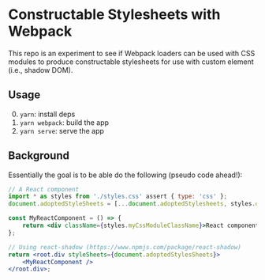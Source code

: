 # Constructable Stylesheets with Webpack

This repo is an experiment to see if Webpack loaders can be used with CSS modules to produce constructable stylesheets for use with custom element (i.e., shadow DOM).

## Usage

0. `yarn`: install deps
1. `yarn webpack`: build the app
2. `yarn serve`: serve the app

## Background

Essentially the goal is to be able do the following (pseudo code ahead!):

```jsx
// A React component
import * as styles from './styles.css' assert { type: 'css' };
document.adoptedStyleSheets = [...document.adoptedStylesheets, styles.default];

const MyReactComponent = () => {
    return <div className={styles.myCssModuleClassName}>React component with CSS modules</div>
};

// Using react-shadow (https://www.npmjs.com/package/react-shadow)
return <root.div styleSheets={document.adoptedStylesSheets}>
    <MyReactComponent />
</root.div>;
```